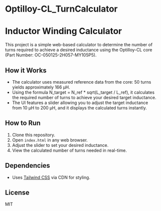# Optilloy-CL_TurnCalculator

# Inductor Winding Calculator

This project is a simple web-based calculator to determine the number of turns required to achieve a desired inductance using the Optilloy-CL core (Part Number: OC-050125-2H057-MY105P5).

## How it Works

- The calculator uses measured reference data from the core: 50 turns yields approximately 166 µH.
- Using the formula N_target = N_ref * sqrt(L_target / L_ref), it calculates the required number of turns to achieve your desired target inductance.
- The UI features a slider allowing you to adjust the target inductance from 10 µH to 200 µH, and it displays the calculated turns instantly.

## How to Run

1. Clone this repository.
2. Open `index.html` in any web browser.
3. Adjust the slider to set your desired inductance.
4. View the calculated number of turns needed in real-time.

## Dependencies

- Uses [Tailwind CSS](https://tailwindcss.com/) via CDN for styling.

## License

MIT
